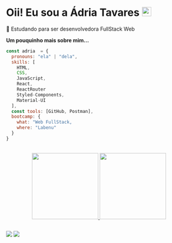 <h1>Oii! Eu sou a Ádria Tavares <img src="https://media.giphy.com/media/hvRJCLFzcasrR4ia7z/giphy.gif" width="25px"></h1>

🚧 Estudando para ser desenvolvedora FullStack Web

**Um pouquinho mais sobre mim...**

```javascript
const adria  = {
  pronouns: "ela" | "dela",
  skills: [
    HTML,
    CSS,
    JavaScript,
    React,
    ReactRouter
    Styled-Components,
    Material-UI
  ],
  const tools: [GitHub, Postman],
  bootcamp: {
    what: "Web FullStack,
    where: "Labenu"
  }
}
```
</br>
<div align="center">
<a href="https://github.com/adriatls">
  <img height="180em" src="https://github-readme-stats.vercel.app/api?username=adriatls&show_icons=true&theme=nightowl&include_all_commits=true&count_private=true"/>
  <img height="180em" src="https://github-readme-stats.vercel.app/api/top-langs/?username=adriatls&layout=compact&langs_count=7&theme=nightowl"/>
</div>

  
##  
  <a href = "mailto:adria.tavares28@gmail.com"><img src="https://img.shields.io/badge/-Gmail-%23333?style=for-the-badge&logo=gmail&logoColor=white" target="_blank"></a>
  <a href="https://www.linkedin.com/in/adria-tavares/" target="_blank"><img src="https://img.shields.io/badge/-LinkedIn-%230077B5?style=for-the-badge&logo=linkedin&logoColor=white" target="_blank"></a> 
</div>


